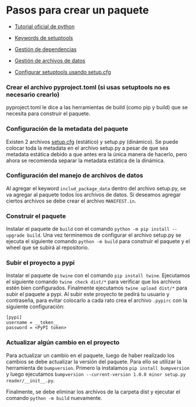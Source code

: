 # Pasos para crear un paquete

- [Tutorial oficial de python](https://packaging.python.org/en/latest/tutorials/packaging-projects/)

- [Keywords de setuptools](https://setuptools.pypa.io/en/latest/references/keywords.html)

- [Gestión de dependencias](https://setuptools.pypa.io/en/latest/userguide/dependency_management.html#declaring-dependencies)

- [Gestión de archivos de datos](https://packaging.python.org/en/latest/guides/using-manifest-in/)

- [Configurar setuptools usando setup.cfg](https://setuptools.pypa.io/en/latest/userguide/declarative_config.html)

### Crear el archivo pyproject.toml (si usas setuptools no es necesario crearlo)

pyproject.toml le dice a las herramientas de build (como pip y build) que se necesita para construir el paquete.

### Configuración de la metadata del paquete

Existen 2 archivos [setup.cfg](https://setuptools.pypa.io/en/latest/userguide/declarative_config.html) (estático) y setup.py (dinámico). Se puede colocar toda la metadata en el archivo setup.py a pesar de que sea metadata estática debido a que antes era la única manera de hacerlo, pero ahora se recomienda separar la metadata estática de la dinámica.

### Configuración del manejo de archivos de datos

Al agregar el keyword `includ_package_data` dentro del archivo setup.py, se va agregar al paquete todos los archivos de datos. Si deseamos agregar ciertos archivos se debe crear el archivo `MANIFEST.in`.

### Construir el paquete

Instalar el paquete de `build` con el comando `python -m pip install --upgrade build`. Una vez terminemos de configurar el archivo setup.py se ejecuta el siguiente comando `python -m build` para construir el paquete y el wheel que se subirá al repositorio.

### Subir el proyecto a pypi

Instalar el paquete de `twine` con el comando `pip install twine`. Ejecutamos el siguiente comando `twine check dist/*` para verificar que los archivos estén bien configurados. Finalmente ejecutamos `twine upload dist/*` para subir el paquete a pypi. Al subir este proyecto te pedirá tu usuario y contraseña, para evitar colocarlo a cada rato crea el archivo `.pypirc` con la siguiente configuración:

```
[pypi]
username = __token__
password = <PyPI token>
```

### Actualizar algún cambio en el proyecto

Para actualizar un cambio en el paquete, luego de haber realizado los cambios se debe actualizar la versión del paquete. Para ello se utilizar la herramienta de `bumpversion`. Primero la instalamos `pip install bumpversion` y luego ejecutamos `bumpversion --current-version 1.0.0 minor setup.py reader/__init__.py`.

Finalmente, se debe eliminar los archivos de la carpeta dist y ejecutar el comando `python -m build` nuevamente.
